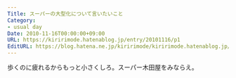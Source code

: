 ```yaml
---
Title: スーパーの大型化について言いたいこと
Category:
- usual day
Date: 2010-11-16T00:00:00+09:00
URL: https://kiririmode.hatenablog.jp/entry/20101116/p1
EditURL: https://blog.hatena.ne.jp/kiririmode/kiririmode.hatenablog.jp/atom/entry/8454420450078211395
---
```



歩くのに疲れるからもっと小さくしろ。スーパー木田屋をみならえ。
